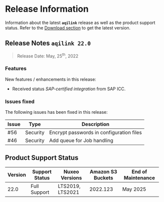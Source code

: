 # Release Information
Information about the latest **`aqilink`** release as well as the product support status. Refer to the [Download section](/installation/app-download.md) to get the latest version.

## Release Notes `aqilink 22.0`

> Release Date: May, 25<sup>th</sup>, 2022

### Features
New features / enhancements in this release:
* Received status *SAP-certified integration* from SAP ICC.

### Issues fixed
The following issues has been fixed in this release:

| Issue      | Type | Description |
| ----------- | ----------- |----------- |
| #56 | Security | Encrypt passwords in configuration files |
| #46 | Security | Add queue for Job handling |


## Product Support Status
 
| Version      | Support Status | Nuxeo Versions | Amazon S3 Buckets | End of Maintenance |
| ----------- | ----------- |----------- |----------- |----------- |
| 22.0 | Full Support | LTS2019, LTS2021 | 2022.123 |  May 2025 |